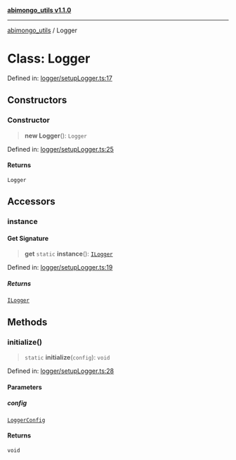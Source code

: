 [**abimongo_utils v1.1.0**](../README.md)

***

[abimongo_utils](../README.md) / Logger

# Class: Logger

Defined in: [logger/setupLogger.ts:17](https://github.com/NodEm9/abimongo_utils/blob/ee68e61821a92d10b78d3ea90016374fc2d4aef0/src/logger/setupLogger.ts#L17)

## Constructors

### Constructor

> **new Logger**(): `Logger`

Defined in: [logger/setupLogger.ts:25](https://github.com/NodEm9/abimongo_utils/blob/ee68e61821a92d10b78d3ea90016374fc2d4aef0/src/logger/setupLogger.ts#L25)

#### Returns

`Logger`

## Accessors

### instance

#### Get Signature

> **get** `static` **instance**(): [`ILogger`](../interfaces/ILogger.md)

Defined in: [logger/setupLogger.ts:19](https://github.com/NodEm9/abimongo_utils/blob/ee68e61821a92d10b78d3ea90016374fc2d4aef0/src/logger/setupLogger.ts#L19)

##### Returns

[`ILogger`](../interfaces/ILogger.md)

## Methods

### initialize()

> `static` **initialize**(`config`): `void`

Defined in: [logger/setupLogger.ts:28](https://github.com/NodEm9/abimongo_utils/blob/ee68e61821a92d10b78d3ea90016374fc2d4aef0/src/logger/setupLogger.ts#L28)

#### Parameters

##### config

[`LoggerConfig`](../interfaces/LoggerConfig.md)

#### Returns

`void`

